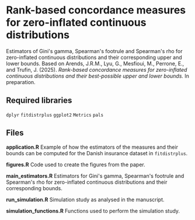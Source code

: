 # Rank-based concordance measures for zero-inflated continuous distributions
Estimators of Gini's gamma, Spearman's footrule and Spearman's rho for zero-inflated continuous distributions and their corresponding upper and lower bounds.
Based on Arends, J.R.M., Lyu, G., Mesfioui, M., Perrone, E., and Trufin, J. (2025). *Rank-based concordance measures for zero-inflated continuous distributions and their best-possible upper and lower bounds.* In preparation.

## Required libraries
`dplyr` `fitdistrplus` `ggplot2` `Metrics` `pals`

## Files

**application.R**
Example of how the estimators of the measures and their bounds can be computed for the Danish insurance dataset in `fitdistrplus`.

**figures.R**
Code used to create the figures from the paper.

**main_estimators.R**
Estimators for Gini's gamma, Spearman's footrule and Spearman's rho for zero-inflated continuous distributions and their corresponding bounds.

**run_simulation.R**
Simulation study as analysed in the manuscript.

**simulation_functions.R**
Functions used to perform the simulation study.
